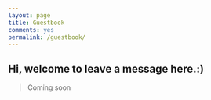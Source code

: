 ```yaml
---
layout: page
title: Guestbook
comments: yes
permalink: /guestbook/
---
```

## Hi, welcome to leave a message here.:)

> Coming soon
